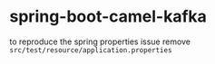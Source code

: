 # spring-boot-camel-kafka

to reproduce the spring properties issue remove `src/test/resource/application.properties`

